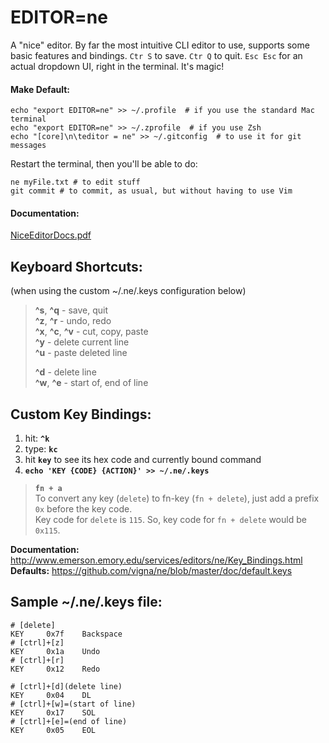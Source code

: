 # EDITOR=ne      
A "nice" editor. By far the most intuitive CLI editor to use, supports some basic features and bindings. `Ctr S` to save. `Ctr Q` to quit. `Esc Esc` for an actual dropdown UI, right in the terminal. It's magic!      
      
#### Make Default:      
```      
echo "export EDITOR=ne" >> ~/.profile  # if you use the standard Mac terminal      
echo "export EDITOR=ne" >> ~/.zprofile  # if you use Zsh      
echo "[core]\n\teditor = ne" >> ~/.gitconfig  # to use it for git messages      
```      
Restart the terminal, then you'll be able to do:      
```      
ne myFile.txt # to edit stuff      
git commit # to commit, as usual, but without having to use Vim      
```      
      
#### Documentation:      
[NiceEditorDocs.pdf](../../assets/files/NiceEditorDocs.pdf)      
      
## Keyboard Shortcuts:      
(when using the custom ~/.ne/.keys configuration below)      
      
> **^s**, **^q** - save, quit      
> **^z**, **^r**  - undo, redo      
> **^x**, **^c**, **^v**  - cut, copy, paste      
> **^y**  - delete current line      
> **^u**  - paste deleted line      
>      
> **^d** - delete line      
> **^w**, **^e** - start of, end of line      
      
## Custom Key Bindings:      
1. hit: **`^k`**      
2. type: **`kc`**      
3. hit **`key`** to see its hex code and currently bound command      
4. **`echo 'KEY {CODE} {ACTION}' >> ~/.ne/.keys`**      
      
> **`fn + a`**      
> To convert any key (`delete`) to fn-key (`fn + delete`), just add a prefix `0x` before the key code.      
> Key code for `delete` is `115`. So, key code for `fn + delete` would be `0x115`.      
      
**Documentation:** http://www.emerson.emory.edu/services/editors/ne/Key_Bindings.html      
**Defaults:** https://github.com/vigna/ne/blob/master/doc/default.keys​      
      
## Sample ~/.ne/.keys file:      
      
    # [delete]      
    KEY     0x7f    Backspace      
    # [ctrl]+[z]      
    KEY     0x1a    Undo      
    # [ctrl]+[r]      
    KEY     0x12    Redo      
      
    # [ctrl]+[d](delete line)      
    KEY     0x04    DL      
    # [ctrl]+[w]=(start of line)      
    KEY     0x17    SOL      
    # [ctrl]+[e]=(end of line)      
    KEY     0x05    EOL      
